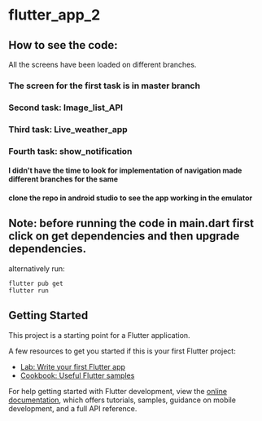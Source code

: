 # flutter_app_2
## How to see the code:
All the screens have been loaded on different branches.
### The screen for the first task is in master branch
### Second task: Image_list_API
### Third task: Live_weather_app
### Fourth task: show_notification
#### I didn't have the time to look for implementation of navigation made different branches for the same
#### clone the repo in android studio to see the app working in the emulator
## Note: before running the code in main.dart first click on get dependencies and then upgrade dependencies.
alternatively run:
```
flutter pub get
flutter run
```

## Getting Started

This project is a starting point for a Flutter application.

A few resources to get you started if this is your first Flutter project:

- [Lab: Write your first Flutter app](https://docs.flutter.dev/get-started/codelab)
- [Cookbook: Useful Flutter samples](https://docs.flutter.dev/cookbook)

For help getting started with Flutter development, view the
[online documentation](https://docs.flutter.dev/), which offers tutorials,
samples, guidance on mobile development, and a full API reference.



